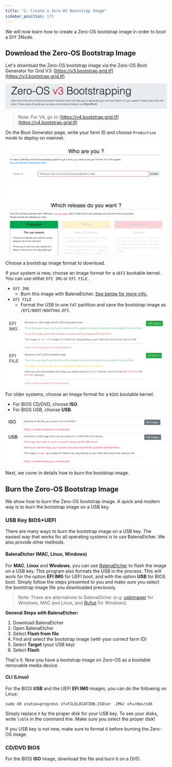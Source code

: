 ```yaml
---
title: "2. Create a Zero-OS Bootstrap Image"
sidebar_position: 175
---
```





We will now learn how to create a Zero-OS bootstrap image in order to boot a DIY 3Node.

## Download the Zero-OS Bootstrap Image

Let's download the Zero-OS bootstrap image via the Zero-OS Boot Generator for Grid V3: [https://v3.bootstrap.grid.tf](https://v3.bootstrap.grid.tf)

![](./img/farming_createfarm_21.png) 

> Note: For V4, go to [https://v4.bootstrap.grid.tf](https://v4.bootstrap.grid.tf)

On the Boot Generator page, write your farm ID and choose `Production` mode to deploy on mainnet.

![](./img/farming_createfarm_22.png)  

Choose a bootstrap image format to download.

If your system is new, choose an image format for a `UEFI` bootable kernel. You can use either `EFI IMG` or `EFI FILE`.

- `EFI IMG`
  - Burn this image with BalenaEtcher. [See below for more info.](#balenaetcher-mac-linux-windows)
- `EFI FILE`
  - Format the USB to one `FAT` partition and save the bootstrap image as `/EFI/BOOT/BOOTX64.EFI`.

![](./img/farming_createfarm_23.png)  

For older systems, choose an image format for a `BIOS` bootable kernel. 

- For BIOS CD/DVD, choose **ISO**.
- For BIOS USB, choose **USB**.

![](./img/farming_createfarm_24.png) 

Next, we cover in details how to burn the bootstrap image.

## Burn the Zero-OS Bootstrap Image

We show how to burn the Zero-OS bootstrap image. A quick and modern way is to burn the bootstrap image on a USB key.


### USB Key BIOS+UEFI

There are many ways to burn the bootstrap image on a USB key. The easiest way that works for all operating systems is to use BalenaEtcher. We also provide other methods.

#### BalenaEtcher (MAC, Linux, Windows)

For **MAC**, **Linux** and **Windows**, you can use [BalenaEtcher](https://www.balena.io/etcher/) to flash the image on a USB key. This program also formats the USB in the process. This will work for the option **EFI IMG** for UEFI boot, and with the option **USB** for BIOS boot. Simply follow the steps presented to you and make sure you select the bootstrap image file you downloaded previously.

> Note: There are alternatives to BalenaEtcher (e.g. [usbimager](https://gitlab.com/bztsrc/usbimager/) for Windows, MAC and Linux, and [Rufus](https://sourceforge.net/projects/rufus.mirror/) for Windows).

**General Steps with BalenaEtcher:**

1. Download BalenaEtcher
2. Open BalenaEtcher
3. Select **Flash from file**
4. Find and select the bootstrap image (with your correct farm ID)
5. Select **Target** (your USB key)
6. Select **Flash**

That's it. Now you have a bootstrap image on Zero-OS as a bootable removable media device.


#### CLI (Linux)

For the BIOS **USB** and the UEFI **EFI IMG** images, you can do the following on Linux:

```
sudo dd status=progress if=FILELOCATION.ISO(or .IMG) of=/dev/sdX
```

Simply replace `X` by the proper disk for your USB key. To see your disks, write `lsblk` in the command line. Make sure you select the proper disk!

If you USB key is not new, make sure to format it before burning the Zero-OS image.

### CD/DVD BIOS 

For the BIOS **ISO** image, download the file and burn it on a DVD.
